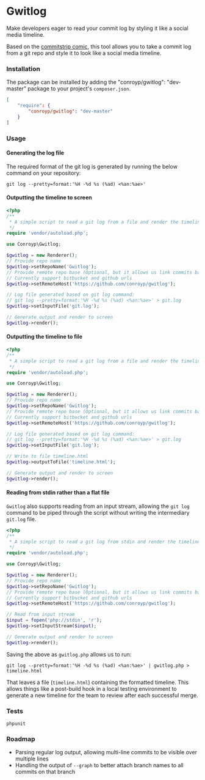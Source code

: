 Gwitlog
==============

Make developers eager to read your commit log by styling it like a social media timeline.

Based on the [commitstrip comic](http://www.commitstrip.com/en/2014/08/07/our-cto-has-discovered-an-incredible-way-of-making-developers-read-his-commit-messages-you-wont-even-believe-how-he-did-it/), this tool allows you to take a commit log from a git repo and style it to look like a social media timeline.

### Installation
The package can be installed by adding the "conroyp/gwitlog": "dev-master" package to your project's `composer.json`.

```json
[
    "require": {
        "conroyp/gwitlog": "dev-master"
    }
]
```

### Usage

#### Generating the log file

The required format of the git log is generated by running the below command on your repository:

`git log --pretty=format:'%H -%d %s (%ad) <%an:%ae>'`

#### Outputting the timeline to screen

```php
<?php
/**
 * A simple script to read a git log from a file and render the timeline to screen
 */
require 'vendor/autoload.php';

use Conroyp\Gwitlog;

$gwitlog = new Renderer();
// Provide repo name
$gwitlog->setRepoName('Gwitlog');
// Provide remote repo base (Optional, but it allows us link commits back to the web GUI)
// Currently support bitbucket and github urls
$gwitlog->setRemoteHost('https://github.com/conroyp/gwitlog');

// Log file generated based on git log command:
// git log --pretty=format:'%H -%d %s (%ad) <%an:%ae>' > git.log
$gwitlog->setInputFile('git.log');

// Generate output and render to screen
$gwitlog->render();

```

#### Outputting the timeline to file

```php
<?php
/**
 * A simple script to read a git log from a file and render the timeline to screen
 */
require 'vendor/autoload.php';

use Conroyp\Gwitlog;

$gwitlog = new Renderer();
// Provide repo name
$gwitlog->setRepoName('Gwitlog');
// Provide remote repo base (Optional, but it allows us link commits back to the web GUI)
// Currently support bitbucket and github urls
$gwitlog->setRemoteHost('https://github.com/conroyp/gwitlog');

// Log file generated based on git log command:
// git log --pretty=format:'%H -%d %s (%ad) <%an:%ae>' > git.log
$gwitlog->setInputFile('git.log');

// Write to file timeline.html
$gwitlog->outputToFile('timeline.html');

// Generate output and render to screen
$gwitlog->render();

```

#### Reading from stdin rather than a flat file

`Gwitlog` also supports reading from an input stream, allowing the `git log` command to be piped through the script without writing the intermediary `git.log` file.

```php
<?php
/**
 * A simple script to read a git log from stdin and render the timeline to screen
 */
require 'vendor/autoload.php';

use Conroyp\Gwitlog;

$gwitlog = new Renderer();
// Provide repo name
$gwitlog->setRepoName('Gwitlog');
// Provide remote repo base (Optional, but it allows us link commits back to the web GUI)
// Currently support bitbucket and github urls
$gwitlog->setRemoteHost('https://github.com/conroyp/gwitlog');

// Read from input stream
$input = fopen('php://stdin', 'r');
$gwitlog->setInputStream($input);

// Generate output and render to screen
$gwitlog->render();

```

Saving the above as `gwitlog.php` allows us to run:

`git log --pretty=format:'%H -%d %s (%ad) <%an:%ae>' | gwitlog.php > timeline.html`

That leaves a file (`timeline.html`) containing the formatted timeline. This allows things like a post-build hook in a local testing environment to generate a new timeline for the team to review after each successful merge.


### Tests

`phpunit`


### Roadmap

* Parsing regular log output, allowing multi-line commits to be visible over multiple lines
* Handling the output of `--graph` to better attach branch names to all commits on that branch